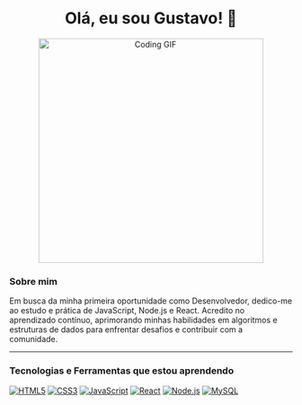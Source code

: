 <h1 align="center">Olá, eu sou Gustavo! 👋</h1>

<div align="center">
  <img src="https://pin.it/i/38hSrZ5kV/" width="400" alt="Coding GIF">
</div>

### Sobre mim

Em busca da minha primeira oportunidade como Desenvolvedor, dedico-me ao estudo e prática de JavaScript, Node.js e React. Acredito no aprendizado contínuo, aprimorando minhas habilidades em algoritmos e estruturas de dados para enfrentar desafios e contribuir com a comunidade.

---

### Tecnologias e Ferramentas que estou aprendendo

<p align="left">
  <a href="https://developer.mozilla.org/pt-BR/docs/Web/HTML"><img src="https://img.shields.io/badge/HTML5-E34F26?style=for-the-badge&logo=html5&logoColor=white" alt="HTML5"></a>
  <a href="https://developer.mozilla.org/pt-BR/docs/Web/CSS"><img src="https://img.shields.io/badge/CSS3-1572B6?style=for-the-badge&logo=css3&logoColor=white" alt="CSS3"></a>
  <a href="https://developer.mozilla.org/pt-BR/docs/Web/JavaScript"><img src="https://img.shields.io/badge/JavaScript-F7DF1E?style=for-the-badge&logo=javascript&logoColor=black" alt="JavaScript"></a>
  <a href="https://react.dev/"><img src="https://img.shields.io/badge/React-20232A?style=for-the-badge&logo=react&logoColor=61DAFB" alt="React"></a>
  <a href="https://nodejs.org/en/"><img src="https://img.shields.io/badge/Node.js-339933?style=for-the-badge&logo=node.js&logoColor=white" alt="Node.js"></a>
  <a href="https://www.mysql.com/"><img src="https://img.shields.io/badge/MySQL-4479A1?style=for-the-badge&logo=mysql&logoColor=white" alt="MySQL"></a>
</p>
